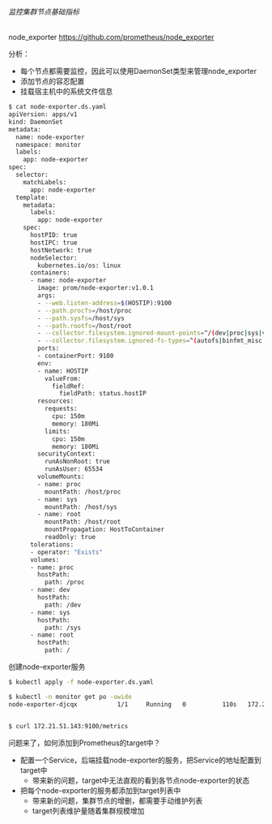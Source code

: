 ###### 监控集群节点基础指标

node_exporter  https://github.com/prometheus/node_exporter 

分析：

- 每个节点都需要监控，因此可以使用DaemonSet类型来管理node_exporter
- 添加节点的容忍配置
- 挂载宿主机中的系统文件信息

```bash
$ cat node-exporter.ds.yaml
apiVersion: apps/v1
kind: DaemonSet
metadata:
  name: node-exporter
  namespace: monitor
  labels:
    app: node-exporter
spec:
  selector:
    matchLabels:
      app: node-exporter
  template:
    metadata:
      labels:
        app: node-exporter
    spec:
      hostPID: true
      hostIPC: true
      hostNetwork: true
      nodeSelector:
        kubernetes.io/os: linux
      containers:
      - name: node-exporter
        image: prom/node-exporter:v1.0.1
        args:
        - --web.listen-address=$(HOSTIP):9100
        - --path.procfs=/host/proc
        - --path.sysfs=/host/sys
        - --path.rootfs=/host/root
        - --collector.filesystem.ignored-mount-points=^/(dev|proc|sys|var/lib/docker/.+)($|/)
        - --collector.filesystem.ignored-fs-types=^(autofs|binfmt_misc|cgroup|configfs|debugfs|devpts|devtmpfs|fusectl|hugetlbfs|mqueue|overlay|proc|procfs|pstore|rpc_pipefs|securityfs|sysfs|tracefs)$
        ports:
        - containerPort: 9100
        env:
        - name: HOSTIP
          valueFrom:
            fieldRef:
              fieldPath: status.hostIP
        resources:
          requests:
            cpu: 150m
            memory: 180Mi
          limits:
            cpu: 150m
            memory: 180Mi
        securityContext:
          runAsNonRoot: true
          runAsUser: 65534
        volumeMounts:
        - name: proc
          mountPath: /host/proc
        - name: sys
          mountPath: /host/sys
        - name: root
          mountPath: /host/root
          mountPropagation: HostToContainer
          readOnly: true
      tolerations:
      - operator: "Exists"
      volumes:
      - name: proc
        hostPath:
          path: /proc
      - name: dev
        hostPath:
          path: /dev
      - name: sys
        hostPath:
          path: /sys
      - name: root
        hostPath:
          path: /
```



创建node-exporter服务

```bash
$ kubectl apply -f node-exporter.ds.yaml

$ kubectl -n monitor get po -owide
node-exporter-djcqx           1/1     Running   0          110s   172.21.51.68


$ curl 172.21.51.143:9100/metrics
```



问题来了，如何添加到Prometheus的target中？

- 配置一个Service，后端挂载node-exporter的服务，把Service的地址配置到target中
  - 带来新的问题，target中无法直观的看到各节点node-exporter的状态
- 把每个node-exporter的服务都添加到target列表中
  - 带来新的问题，集群节点的增删，都需要手动维护列表
  - target列表维护量随着集群规模增加

